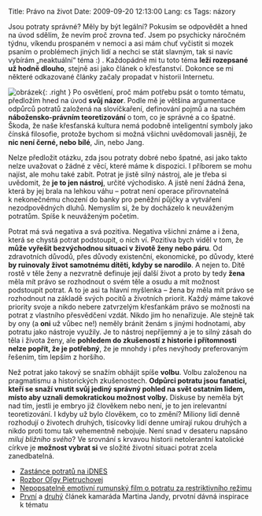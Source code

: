 Title: Právo na život
Date: 2009-09-20 12:13:00
Lang: cs
Tags: názory

Jsou potraty správné? Měly by být legální? Pokusím se odpovědět a hned na úvod sdělím, že nevím proč zrovna teď. Jsem po psychicky náročném týdnu, víkendu prospaném v nemoci a asi mám chuť vyčistit si mozek psaním o problémech jiných lidí a nechci se stát slavným, tak si navíc vybírám „neaktuální“ téma :) . Každopádně mi tu toto téma **leží rozepsané už hodně dlouho**, stejně asi jako článek o křesťanství. Dokonce se mi některé odkazované články začaly propadat v historii Internetu.

![obrázek]({static}/images/117.jpg){: .right } Po osvětlení, proč mám potřebu psát o tomto tématu, předložím hned na úvod **svůj názor**. Podle mě je většina argumentace odpůrců potratů založená na slovíčkaření, definování pojmů a na suchém **nábožensko-právním teoretizování** o tom, co je správné a co špatné. Škoda, že naše křesťanská kultura nemá podobně inteligentní symboly jako čínská filosofie, protože bychom si možná všichni uvědomovali jasněji, že **nic není černé, nebo bílé**, Jin, nebo Jang.

Nelze předložit otázku, zda jsou potraty dobré nebo špatné, asi jako takto nelze uvažovat o žádné z věcí, které máme k dispozici. I příborem se mohu najíst, ale mohu také zabít. Potrat je jistě silný nástroj, ale je třeba si uvědomit, že **je to jen nástroj**, určité východisko. A jistě není žádná žena, která by jej brala na lehkou váhu – potrat není operace přirovnatelná k nekonečnému chození do banky pro peněžní půjčky a vytváření nezodpovědných dluhů. Nemyslím si, že by docházelo k neuváženým potratům. Spíše k neuváženým početím.

Potrat má svá negativa a svá pozitiva. Negativa všichni známe a i žena, která se chystá potrat podstoupit, o nich ví. Pozitiva bych viděl v tom, že **může vyřešit bezvýchodnou situaci v životě ženy nebo páru**. Od zdravotních důvodů, přes důvody existenční, ekonomické, po důvody, které **by ruinovaly život samotnému dítěti, kdyby se narodilo**. A nejen to. Dítě rostě v těle ženy a nezvratně definuje její další život a proto by tedy **žena** měla mít právo se rozhodnout o svém těle a osudu a mít možnost podstoupit potrat. A to je asi ta hlavní myšlenka – žena by měla mít právo se rozhodnout na základě svých pocitů a životních priorit. Každý máme takové priority svoje a nikdo nebere zatvrzelým křesťankám právo se možnosti na potrat z vlastního přesvědčení vzdát. Nikdo jim ho nenařizuje. Ale stejně tak by ony (a **oni** už vůbec ne!) neměly bránit ženám s jinými hodnotami, aby potratu jako nástroje využily. Je to nástroj nepříjemný a je to silný zásah do těla i života ženy, ale **pohledem do zkušeností z historie i přítomnosti nelze popřít, že je potřebný**, že je mnohdy i přes nevýhody preferovaným řešením, tím lepším z horšího.

Než potrat jako takový se snažím obhájit spíše **volbu**. Volbu založenou na pragmatismu a historických zkušenostech. **Odpůrci potratu jsou fanatici, kteří se snaží vnutit svůj jediný správný pohled na svět ostatním lidem, místo aby uznali demokratickou možnost volby.** Diskuse by neměla být nad tím, jestli je embryo již člověkem nebo není, je to jen irelevantní teoretizování. I kdyby už bylo člověkem, co to změní? Miliony lidí denně rozhodují o životech druhých, tisícovky lidí denne umírají rukou druhých a nikdo proti tomu tak vehementně nebojuje. Není snad v desateru napsáno *miluj bližního svého*? Ve srovnání s krvavou historii netolerantní katolické církve je **možnost vybrat si** ve složité životní situaci potrat zcela zanedbatelná.

-   [Zastánce potratů na iDNES](http://zpravy.idnes.cz/potrat-nebo-zivot-0ms-/kavarna.asp?c=A080411_151940_kavarna_bos)
-   [Rozbor Oľgy Pietruchovej](http://www.moznostvolby.sk/olga/pravo_na_svoj_zivot.htm)
-   [Nepopsatelně emotivní rumunský film o potratu za restriktivního re­žimu](http://www.csfd.cz/film/231418-4-mesice-3-tydny-a-2-dny-4-luni-3-saptamini-si-2-zile/)
-   [První](http://oldblog.martinjanda.com/politika-a-spolecnost/potrat-jaky-je-vas-nazor/)
    a [druhý](http://oldblog.martinjanda.com/politika-a-spolecnost/potrat-jeste-jednou-esej-nechtene-deti/) článek kamaráda Martina Jandy, prvotní dávná inspirace k tématu
